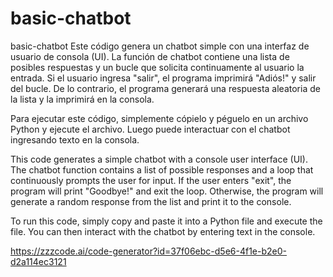 # basic-chatbot
basic-chatbot
Este código genera un chatbot simple con una interfaz de usuario de consola (UI). La función de chatbot contiene una lista de posibles respuestas y un bucle que solicita continuamente al usuario la entrada. Si el usuario ingresa "salir", el programa imprimirá "Adiós!" y salir del bucle. De lo contrario, el programa generará una respuesta aleatoria de la lista y la imprimirá en la consola.

Para ejecutar este código, simplemente cópielo y péguelo en un archivo Python y ejecute el archivo. Luego puede interactuar con el chatbot ingresando texto en la consola.

This code generates a simple chatbot with a console user interface (UI). The chatbot function contains a list of possible responses and a loop that continuously prompts the user for input. If the user enters "exit", the program will print "Goodbye!" and exit the loop. Otherwise, the program will generate a random response from the list and print it to the console.

To run this code, simply copy and paste it into a Python file and execute the file. You can then interact with the chatbot by entering text in the console.

https://zzzcode.ai/code-generator?id=37f06ebc-d5e6-4f1e-b2e0-d2a114ec3121
